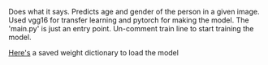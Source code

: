 Does what it says. Predicts age and gender of the person in a given image. Used vgg16 for transfer learning and pytorch for making the model. The 'main.py' is just an entry point. Un-comment train line to start training the model.

<a href="https://drive.google.com/file/d/1qBvXXA3K5icFInU0MCAvpZwBTR8S8bSP/view?usp=drive_link">Here's</a> a saved weight dictionary to load the model
